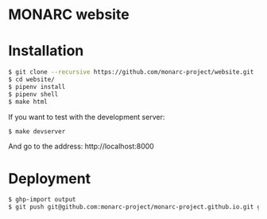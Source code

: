 MONARC website
==============


# Installation

```bash
$ git clone --recursive https://github.com/monarc-project/website.git
$ cd website/
$ pipenv install
$ pipenv shell
$ make html
```

If you want to test with the development server:

```bash
$ make devserver
```

And go to the address: http://localhost:8000



# Deployment

```bash
$ ghp-import output
$ git push git@github.com:monarc-project/monarc-project.github.io.git gh-pages:master
```
